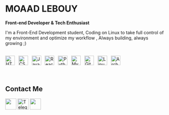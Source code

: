 # MOAAD LEBOUY

**Front-end Developer & Tech Enthusiast**

I'm a Front-End Development student, Coding on Linux to take full control of my environment and optimize my workflow , Always building, always growing ;)
<br><br>

<p align="left">
  <img alt="HTML" width="30px" src="https://cdn.jsdelivr.net/gh/devicons/devicon/icons/html5/html5-original.svg" />
  &nbsp;
  <img alt="CSS" width="30px" src="https://cdn.jsdelivr.net/gh/devicons/devicon/icons/css3/css3-original.svg" />
  &nbsp;
  <img alt="JavaScript" width="30px" src="https://cdn.jsdelivr.net/gh/devicons/devicon/icons/javascript/javascript-original.svg" />
  &nbsp;
  <img alt="React" width="30px" src="https://cdn.jsdelivr.net/gh/devicons/devicon/icons/react/react-original.svg" />
  &nbsp;
  <img alt="Python" width="30px" src="https://cdn.jsdelivr.net/gh/devicons/devicon/icons/python/python-original.svg" />
  &nbsp;
  <img alt="MySQL" width="30px" src="https://cdn.jsdelivr.net/gh/devicons/devicon/icons/mysql/mysql-original.svg" />
  &nbsp;
  <img alt="Git" width="30px" src="https://cdn.jsdelivr.net/gh/devicons/devicon/icons/git/git-original.svg" />
  &nbsp;
  <img alt="Linux" width="30px" src="https://cdn.jsdelivr.net/gh/devicons/devicon/icons/linux/linux-original.svg" />
  &nbsp;
  <img alt="Arch" width="30px" src="https://cdn.jsdelivr.net/gh/devicons/devicon/icons/archlinux/archlinux-original.svg" />
</p>

<br>

## Contact Me

<div align="left">
  <a href="mailto:moadlobi@example.com"><img src="https://skillicons.dev/icons?i=gmail" height="35" /></a>
  <a href="https://t.me/moaaadl"><img src="https://img.icons8.com/fluency/48/telegram-app.png" alt="Telegram" height="35"></a>
  <a href="https://discordapp.com/users/1176891976784814171"><img src="https://skillicons.dev/icons?i=discord" height="35" /></a>
</div>





